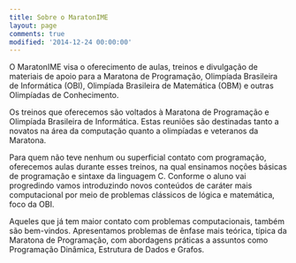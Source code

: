```yaml
---
title: Sobre o MaratonIME
layout: page
comments: true
modified: '2014-12-24 00:00:00'
---
```

O MaratonIME visa o oferecimento de aulas, treinos e divulgação de materiais de apoio para a Maratona de Programação, Olimpíada Brasileira de Informática (OBI), Olimpíada Brasileira de Matemática (OBM) e outras Olimpíadas de Conhecimento.

Os treinos que oferecemos são voltados à Maratona de Programação e Olimpíada Brasileira de Informática. Estas reuniões são destinadas tanto a novatos na área da computação quanto a olimpíadas e veteranos da Maratona.

Para quem não teve nenhum ou superficial contato com programação, oferecemos aulas durante esses treinos, na qual ensinamos noções básicas de programação e sintaxe da linguagem C. Conforme o aluno vai progredindo vamos introduzindo novos conteúdos de caráter mais computacional por meio de problemas clássicos de lógica e matemática, foco da OBI.

Aqueles que já tem maior contato com problemas computacionais, também são bem-vindos. Apresentamos problemas de ênfase mais teórica, típica da Maratona de Programação, com abordagens práticas a assuntos como Programação Dinâmica, Estrutura de Dados e Grafos.
